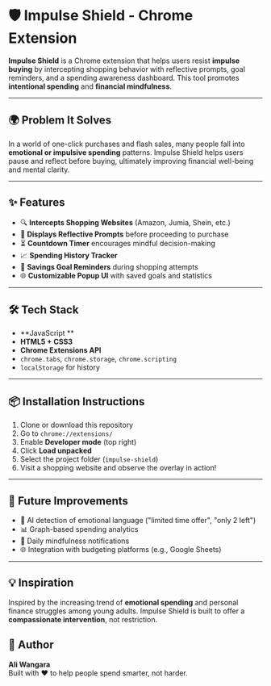 # 🛡️ Impulse Shield - Chrome Extension

**Impulse Shield** is a Chrome extension that helps users resist **impulse buying** by intercepting shopping behavior with reflective prompts, goal reminders, and a spending awareness dashboard. This tool promotes **intentional spending** and **financial mindfulness**.

---

## 🌍 Problem It Solves

In a world of one-click purchases and flash sales, many people fall into **emotional or impulsive spending** patterns. Impulse Shield helps users pause and reflect before buying, ultimately improving financial well-being and mental clarity.

---

## ✨ Features

- 🔍 **Intercepts Shopping Websites** (Amazon, Jumia, Shein, etc.)
- 🧠 **Displays Reflective Prompts** before proceeding to purchase
- ⏳ **Countdown Timer** encourages mindful decision-making
- 📈 **Spending History Tracker** 
- 🎯 **Savings Goal Reminders** during shopping attempts
- 🌐 **Customizable Popup UI** with saved goals and statistics

---



## 🛠️ Tech Stack

- **JavaScript **
- **HTML5 + CSS3**
- **Chrome Extensions API**
- `chrome.tabs`, `chrome.storage`, `chrome.scripting`
- `localStorage` for history


---

## 📦 Installation Instructions

1. Clone or download this repository
2. Go to `chrome://extensions/`
3. Enable **Developer mode** (top right)
4. Click **Load unpacked**
5. Select the project folder (`impulse-shield`)
6. Visit a shopping website and observe the overlay in action!

---

## 🚧 Future Improvements

- 🧠 AI detection of emotional language ("limited time offer", "only 2 left")
- 📊 Graph-based spending analytics
- 🔔 Daily mindfulness notifications
- 🌐 Integration with budgeting platforms (e.g., Google Sheets)

---

## 💡 Inspiration

Inspired by the increasing trend of **emotional spending** and personal finance struggles among young adults. Impulse Shield is built to offer a **compassionate intervention**, not restriction.


## 👤 Author

**Ali Wangara**  
Built with ❤️ to help people spend smarter, not harder.

